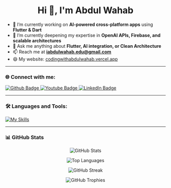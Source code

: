 <h1 align="center">Hi 👋, I'm Abdul Wahab</h1>

- 🔭 I’m currently working on **AI-powered cross-platform apps** using **Flutter & Dart**  
- 🌱 I’m currently deepening my expertise in **OpenAI APIs, Firebase, and scalable architectures**  
- 💬 Ask me anything about **Flutter, AI integration, or Clean Architecture**  
- 📫 Reach me at **iabdulwahab.edu@gmail.com**  
- 😄 My website: [codingwithabdulwahab.vercel.app](https://codingwithabdulwahab.vercel.app/)  

---

### 🌐 Connect with me:
<div id="badges">
  <a href="https://github.com/iabdulwahab7">
    <img src="https://img.shields.io/badge/GitHub-181717.svg?style=for-the-badge&logo=GitHub&logoColor=white" alt="Github Badge"/>
  </a>
  <a href="https://www.youtube.com/channel/UCGObmGg2IKgMtsUSwWaDITQ">
    <img src="https://img.shields.io/badge/YouTube-red?style=for-the-badge&logo=youtube&logoColor=white" alt="Youtube Badge"/>
  </a>
  <a href="https://linkedin.com/in/i-abdulwahab7">
    <img src="https://img.shields.io/badge/LinkedIn-0077B5?style=for-the-badge&logo=linkedin&logoColor=white" alt="LinkedIn Badge"/>     	
  </a>
</div>

---

### 🛠 Languages and Tools:
[![My Skills](https://skillicons.dev/icons?i=flutter,dart,firebase,github,git,postman,figma,xd&perline=10)](https://skillicons.dev)

---

### 📊 GitHub Stats
<div align="center">

![GitHub Stats](https://github-readme-stats.vercel.app/api?username=iabdulwahab7&show_icons=true&theme=dark&hide_border=true&count_private=true)

![Top Languages](https://github-readme-stats.vercel.app/api/top-langs/?username=iabdulwahab7&layout=compact&theme=dark&hide_border=true&hide=c++)

![GitHub Streak](https://streak-stats.demolab.com?user=iabdulwahab7&theme=dark&hide_border=true)

![GitHub Trophies](https://github-profile-trophy.vercel.app/?username=iabdulwahab7&theme=darkhub&margin-w=10&no-bg=true&no-frame=true)

</div>
